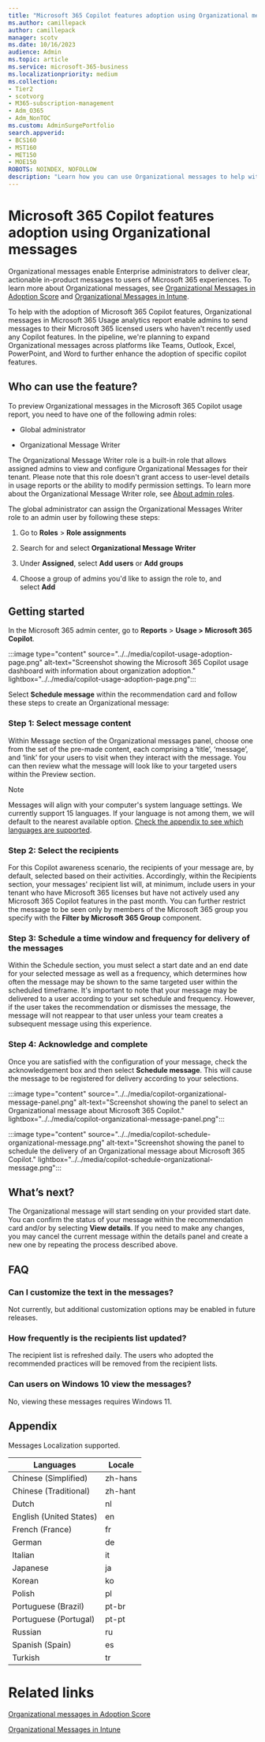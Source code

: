 ```yaml
---
title: "Microsoft 365 Copilot features adoption using Organizational messages"
ms.author: camillepack
author: camillepack
manager: scotv
ms.date: 10/16/2023
audience: Admin
ms.topic: article
ms.service: microsoft-365-business
ms.localizationpriority: medium
ms.collection: 
- Tier2
- scotvorg
- M365-subscription-management
- Adm_O365
- Adm_NonTOC
ms.custom: AdminSurgePortfolio
search.appverid:
- BCS160
- MST160
- MET150
- MOE150
ROBOTS: NOINDEX, NOFOLLOW
description: "Learn how you can use Organizational messages to help with the adoption of Microsoft 365 Copilot."
---
```


# Microsoft 365 Copilot features adoption using Organizational messages

Organizational messages enable Enterprise administrators to deliver clear, actionable in-product messages to users of Microsoft 365 experiences. To learn more about Organizational messages, see [Organizational Messages in Adoption Score](https://learn.microsoft.com/en-us/microsoft-365/admin/adoption/organizational-messages?view=o365-worldwide) and [Organizational Messages in Intune](https://learn.microsoft.com/en-us/mem/intune/remote-actions/organizational-messages-prerequisites). 

To help with the adoption of Microsoft 365 Copilot features, Organizational messages in Microsoft 365 Usage analytics report enable admins to send messages to their Microsoft 365 licensed users who haven't recently used any Copilot features. In the pipeline, we're planning to expand Organizational messages across platforms like Teams, Outlook, Excel, PowerPoint, and Word to further enhance the adoption of specific copilot features.

## Who can use the feature?

To preview Organizational messages in the Microsoft 365 Copilot usage report, you need to have one of the following admin roles:

- Global administrator

- Organizational Message Writer

The Organizational Message Writer role is a built-in role that allows assigned admins to view and configure Organizational Messages for their tenant. Please note that this role doesn't grant access to user-level details in usage reports or the ability to modify permission settings. To learn more about the Organizational Message Writer role, see [About admin roles](microsoft-365/admin/add-users/about-admin-roles.md).

The global administrator can assign the Organizational Messages Writer role to an admin user by following these steps:

1. Go to **Roles** > **Role assignments**

2. Search for and select **Organizational Message Writer**

3. Under **Assigned**, select **Add users** or **Add groups**

4. Choose a group of admins you'd like to assign the role to, and select **Add**

## Getting started

In the Microsoft 365 admin center, go to **Reports** > **Usage > Microsoft 365 Copilot**.

:::image type="content" source="../../media/copilot-usage-adoption-page.png" alt-text="Screenshot showing the Microsoft 365 Copilot usage dashboard with information about organization adoption." lightbox="../../media/copilot-usage-adoption-page.png":::

Select **Schedule message** within the recommendation card and follow these steps to create an Organizational message:

### Step 1: Select message content

Within Message section of the Organizational messages panel, choose one from the set of the pre-made content, each comprising a ‘title’, ‘message’, and ‘link’ for your users to visit when they interact with the message. You can then review what the message will look like to your targeted users within the Preview section.

>[!NOTE]
> Messages will align with your computer's system language settings. We currently support 15 languages. If your language is not among them, we will default to the nearest available option. [Check the appendix to see which languages are supported](#appendix).

### Step 2: Select the recipients

For this Copilot awareness scenario, the recipients of your message are, by default, selected based on their activities. Accordingly, within the Recipients section, your messages' recipient list will, at minimum, include users in your tenant who have Microsoft 365 licenses but have not actively used any Microsoft 365 Copilot features in the past month. You can further restrict the message to be seen only by members of the Microsoft 365 group you specify with the **Filter by Microsoft 365 Group** component.

### Step 3: Schedule a time window and frequency for delivery of the messages

Within the Schedule section, you must select a start date and an end date for your selected message as well as a frequency, which determines how often the message may be shown to the same targeted user within the scheduled timeframe. It's important to note that your message may be delivered to a user according to your set schedule and frequency. However, if the user takes the recommendation or dismisses the message, the message will not reappear to that user unless your team creates a subsequent message using this experience.

### Step 4: Acknowledge and complete

Once you are satisfied with the configuration of your message, check the acknowledgement box and then select **Schedule message**. This will cause the message to be registered for delivery according to your selections.

:::image type="content" source="../../media/copilot-organizational-message-panel.png" alt-text="Screenshot showing the panel to select an Organizational message about Microsoft 365 Copilot." lightbox="../../media/copilot-organizational-message-panel.png":::

:::image type="content" source="../../media/copilot-schedule-organizational-message.png" alt-text="Screenshot showing the panel to schedule the delivery of an Organizational message about Microsoft 365 Copilot." lightbox="../../media/copilot-schedule-organizational-message.png":::

## What’s next?

The Organizational message will start sending on your provided start date. You can confirm the status of your message within the recommendation card and/or by selecting **View details**. If you need to make any changes, you may cancel the current message within the details panel and create a new one by repeating the process described above.

## FAQ

### Can I customize the text in the messages?

Not currently, but additional customization options may be enabled in future releases.

### How frequently is the recipients list updated?

The recipient list is refreshed daily. The users who adopted the recommended practices will be removed from the recipient lists.

### Can users on Windows 10 view the messages?

No, viewing these messages requires Windows 11.

## Appendix

Messages Localization supported.

| **Languages**           | **Locale** |
|-------------------------|------------|
| Chinese (Simplified)    | zh-hans    |
| Chinese (Traditional)   | zh-hant    |
| Dutch                   | nl         |
| English (United States) | en         |
| French (France)         | fr         |
| German                  | de         |
| Italian                 | it         |
| Japanese                | ja         |
| Korean                  | ko         |
| Polish                  | pl         |
| Portuguese (Brazil)     | pt-br      |
| Portuguese (Portugal)   | pt-pt      |
| Russian                 | ru         |
| Spanish (Spain)         | es         |
| Turkish                 | tr         |

# 

# Related links

[Organizational messages in Adoption Score](https://learn.microsoft.com/en-us/microsoft-365/admin/adoption/organizational-messages?view=o365-worldwide)

[Organizational Messages in Intune](https://learn.microsoft.com/en-us/mem/intune/remote-actions/organizational-messages-prerequisites)
